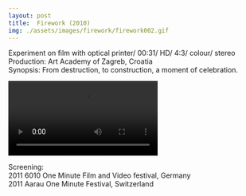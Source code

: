 ```yaml
---
layout: post
title:  Firework (2010)
img: ./assets/images/firework/firework002.gif
---
```


<style>
video {
  max-width: 100%;
  height: auto;
}
</style>

Experiment on film with optical printer/ 00:31/ HD/ 4:3/ colour/ stereo  
Production: Art Academy of Zagreb, Croatia  
Synopsis: From destruction, to construction, a moment of celebration.  

<video controls>
  <source src="./assets/images/firework/firework004.mp4" type="video/mp4">
</video> 
  
Screening:  
2011 6010 One Minute Film and Video festival, Germany  
2011 Aarau One Minute Festival, Switzerland  